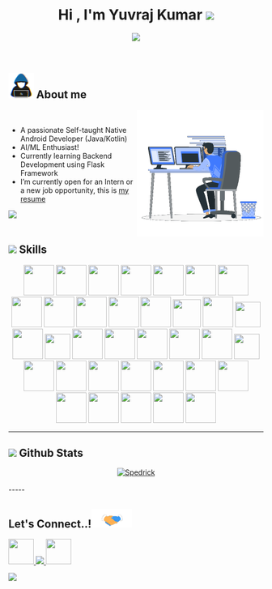 
<h1 align="center"><b>Hi , I'm Yuvraj Kumar </b><img src="https://media.giphy.com/media/hvRJCLFzcasrR4ia7z/giphy.gif" width="35"></h1>
<!--  -->
<p align="center">
  <a href="https://github.com/DenverCoder1/readme-typing-svg"><img src="https://readme-typing-svg.herokuapp.com?font=Time+New+Roman&color=cyan&size=25&center=true&vCenter=true&width=600&height=100&lines=I+am+an+Native+Android+Developer..&hearts;++;Research+Intern+at+DRDO,;GDSC+Android+Lead+'23+IIITM+Chapter,;Self+Learner,;Love+to+jam+Linkin+Park..<3"></a>
</p>

<br>

## <picture><img src = "https://github.com/0xAbdulKhalid/0xAbdulKhalid/raw/main/assets/mdImages/about_me.gif" width = 50px></picture> **About me**

<picture> <img align="right" src="https://github.com/0xAbdulKhalid/0xAbdulKhalid/raw/main/assets/mdImages/Right_Side.gif" width = 250px></picture>

<br>

- A passionate Self-taught Native Android Developer (Java/Kotlin)
- AI/ML Enthusiast!
- Currently learning Backend Development using Flask Framework
- I’m currently open for an Intern or a new job opportunity, this is [my resume](https://www.overleaf.com/read/bscjkxvgbmbx)


<img src="https://user-images.githubusercontent.com/73097560/115834477-dbab4500-a447-11eb-908a-139a6edaec5c.gif"><br><br>

## <img src="https://media2.giphy.com/media/QssGEmpkyEOhBCb7e1/giphy.gif?cid=ecf05e47a0n3gi1bfqntqmob8g9aid1oyj2wr3ds3mg700bl&rid=giphy.gif" width ="25"><b> Skills</b>

<p align="center"> 
   <img src="https://img.icons8.com/color/96/000000/python--v1.png" width=60 height=60></img>
   <img src="https://img.icons8.com/color/96/000000/javascript.png" width=60 height=60></img>
   <img src="https://img.icons8.com/color/96/000000/c-plus-plus-logo.png" width=60 height=60></img>
   <img src="https://img.icons8.com/color/96/000000/c-programming.png" width=60 height=60></img>
   <img src="https://img.icons8.com/color/96/000000/latex.png" width=60 height=60></img>
   <img src="https://img.icons8.com/color/7AFcZ2zirX6Y/dart.png" width=60 height=60></img>
   <img src="https://img.icons8.com/color/96/000000/css3.png" width=60 height=60></img>
   <img src="https://img.icons8.com/color/96/000000/html-5.png" width=60 height=60></img>
   <img src="https://img.icons8.com/plasticine/100/000000/react.png" width=60 height=60></img>
   <img src="https://img.icons8.com/color/96/000000/bootstrap.png" width=60 height=60></img>
   <img src="https://upload.wikimedia.org/wikipedia/commons/thumb/d/d5/Tailwind_CSS_Logo.svg/2048px-Tailwind_CSS_Logo.svg.png" width=60 height=60></img>
   <img src="https://img.icons8.com/color/96/000000/material-ui.png" width=60 height=60></img>
   <img src="https://global.discourse-cdn.com/standard17/uploads/threejs/original/2X/b/be2f75f72751c11cbe1593c69a99a52900bf12cb.svg" width=55 height=55></img>
   <img src="https://img.icons8.com/color/96/000000/nodejs.png" width=60 height=60></img>
   <img src="https://www.emailjs.com/logo.png" width=50 height=50></img>
   <img src="https://camo.githubusercontent.com/6686b9ef0e21e13c9e7c846340303765c0f36e40a0490bcad453ea9d0d433ea0/68747470733a2f2f7777772e6d656d656e746f746563682e696e2f6173736574732f696d616765732f69636f6e732f657870726573732e706e67" width=60 height=60></img>
   <img src="https://cdn.worldvectorlogo.com/logos/fastapi.svg" width=50 height=50></img>
   <img src="https://img.icons8.com/color/24895/npm.png" width=60 height=60></img>
   <img src="https://user-images.githubusercontent.com/99802392/250141005-357f8634-c058-4237-a923-d15b809622c3.png" width=60 height=60></img>
   <img src="https://img.icons8.com/color/96/000000/mysql-logo.png" width=60 height=60></img>
   <img src="https://img.icons8.com/color/96/000000/postgreesql.png" width=60 height=60></img>
   <img src="https://img.icons8.com/color/96/000000/mongodb.png" width=60 height=60></img>
   <img src="https://www.vectorlogo.zone/logos/netlify/netlify-icon.svg" width=50 height=50></img>
   <img src="https://img.icons8.com/color/96/000000/git.png" width=60 height=60></img>
   <img src="https://img.icons8.com/material-outlined/96/ffffff/github.png" width=60 height=60></img>
   <img src="https://www.vectorlogo.zone/logos/getpostman/getpostman-icon.svg" width=60 height=60></img>
   <img src="https://img.icons8.com/color/96/000000/linux--v1.png" width=60 height=60></img>
   <img src="https://img.icons8.com/plasticine/100/000000/bash.png" width=60 height=60></img>
   <img src="https://img.icons8.com/color/96/000000/ubuntu--v1.png" width=60 height=60></img>
   <img src="https://img.icons8.com/doodle/96/000000/canva.png" width=60 height=60></img>
   <img src="https://img.icons8.com/color/13677/adobe-photoshop.png" width=60 height=60></img>
   <img src="https://img.icons8.com/color/13631/adobe-illustrator.png" width=60 height=60></img>
   <img src="https://img.icons8.com/color/baWsXpPZGhGu/filmora.png" width=60 height=60></img>
   <img src="https://img.icons8.com/color/UohrMT84a2p9/davinci-resolve.png" width=60 height=60></img>
   <img src="https://img.icons8.com/color/4Wh92E1ydgPn/microsoft-clipchamp.png" width=60 height=60></img>
   
</p>

-----

## <img src="https://media.giphy.com/media/iY8CRBdQXODJSCERIr/giphy.gif" width="35"><b> Github Stats </b>

<div align="center">

<a href="https://github.com/Spedrick/">
  <img src="https://github-readme-stats.vercel.app/api/top-langs?username=Spedrick&show_icons=true&locale=en&layout=compact&line_height=20&title_color=7A7ADB&icon_color=2234AE&text_color=D3D3D3&bg_color=0,000000,130F40" width="375"  alt="Spedrick"/>

</a>
</div>
<br>
-----
<br>

## <b> Let's Connect..!</b><img src="https://github.com/0xAbdulKhalid/0xAbdulKhalid/raw/main/assets/mdImages/handshake.gif" width ="80">

<p>
  <a href="mailto:thekumaryuvraj@gmail.com" target="_blank">
    <img src="https://img.icons8.com/?size=1x&id=pwQ5RLL0yJgu&format=png" height=50 width=50/>
  </a>
  <a href = "https://www.linkedin.com/in/theyuvrajkumar/" target="_blank">
    <img src="https://img.icons8.com/fluent/48/000000/linkedin.png"/>
  </a>
  <a href = "https://www.instagram.com/theyuvrajkumar/" target="_blank">
    <img src="https://img.icons8.com/?size=512&id=32323&format=png" height=50 width=50/>
  </a>
</p>

<img src="https://user-images.githubusercontent.com/73097560/115834477-dbab4500-a447-11eb-908a-139a6edaec5c.gif">
